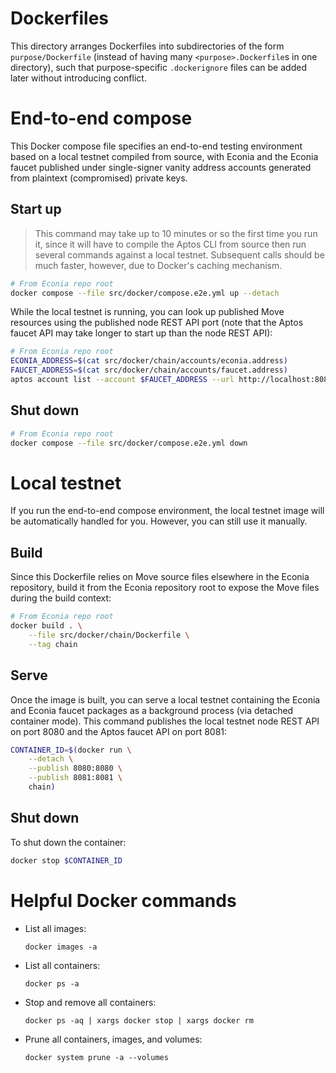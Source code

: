 # Dockerfiles

This directory arranges Dockerfiles into subdirectories of the form `purpose/Dockerfile` (instead of having many `<purpose>.Dockerfile`s in one directory), such that purpose-specific `.dockerignore` files can be added later without introducing conflict.

# End-to-end compose

This Docker compose file specifies an end-to-end testing environment based on a local testnet compiled from source, with Econia and the Econia faucet published under single-signer vanity address accounts generated from plaintext (compromised) private keys.

## Start up

> This command may take up to 10 minutes or so the first time you run it, since it will have to compile the Aptos CLI from source then run several commands against a local testnet.
> Subsequent calls should be much faster, however, due to Docker's caching mechanism.

```bash
# From Econia repo root
docker compose --file src/docker/compose.e2e.yml up --detach
```

While the local testnet is running, you can look up published Move resources using the published node REST API port (note that the Aptos faucet API may take longer to start up than the node REST API):

```bash
# From Econia repo root
ECONIA_ADDRESS=$(cat src/docker/chain/accounts/econia.address)
FAUCET_ADDRESS=$(cat src/docker/chain/accounts/faucet.address)
aptos account list --account $FAUCET_ADDRESS --url http://localhost:8080
```

## Shut down

```bash
# From Econia repo root
docker compose --file src/docker/compose.e2e.yml down
```

# Local testnet

If you run the end-to-end compose environment, the local testnet image will be automatically handled for you.
However, you can still use it manually.

## Build

Since this Dockerfile relies on Move source files elsewhere in the Econia repository, build it from the Econia repository root to expose the Move files during the build context:

```bash
# From Econia repo root
docker build . \
    --file src/docker/chain/Dockerfile \
    --tag chain
```

## Serve

Once the image is built, you can serve a local testnet containing the Econia and Econia faucet packages as a background process (via detached container mode).
This command publishes the local testnet node REST API on port 8080 and the Aptos faucet API on port 8081:

```bash
CONTAINER_ID=$(docker run \
    --detach \
    --publish 8080:8080 \
    --publish 8081:8081 \
    chain)
```

## Shut down

To shut down the container:

```bash
docker stop $CONTAINER_ID
```

# Helpful Docker commands

- List all images:

  ```
  docker images -a
  ```

- List all containers:

  ```
  docker ps -a
  ```

- Stop and remove all containers:

  ```
  docker ps -aq | xargs docker stop | xargs docker rm
  ```

- Prune all containers, images, and volumes:

  ```
  docker system prune -a --volumes
  ```
